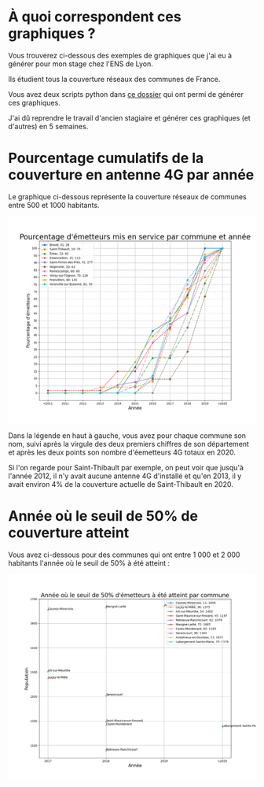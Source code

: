 # À quoi correspondent ces graphiques ?

Vous trouverez ci-dessous des exemples de graphiques que j'ai eu à générer pour mon stage chez l'ENS de Lyon.

Ils étudient tous la couverture réseaux des communes de France.

Vous avez deux  scripts python dans [ce dossier](../graphiques_generes) qui ont permi de générer ces graphiques.

J'ai dû reprendre le travail d'ancien stagiaire et générer ces graphiques (et d'autres) en 5 semaines.

# Pourcentage cumulatifs de la couverture en antenne 4G par année

Le graphique ci-dessous représente la couverture réseaux de communes entre 500 et 1000 habitants.

![figure 1](statCommunes500-1000.png) 

Dans la légende en haut à gauche, vous avez pour chaque commune son nom, suivi après la virgule des deux premiers chiffres de son département et  après les deux points son nombre d'éemetteurs 4G totaux en 2020.

Si l'on regarde pour Saint-Thibault par exemple, on peut voir que jusqu'à l'année 2012, il n'y avait aucune antenne 4G d'installé et qu'en 2013, il y avait environ 4% de la couverture actuelle de Saint-Thibault en 2020.

# Année où le seuil de 50% de couverture atteint

Vous avez ci-dessous pour des communes qui ont entre 1 000 et 2 000 habitants l'année où le seuil de 50% à été atteint :

![figure 2](statSeuil1000-2000.png)
